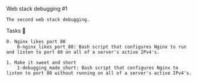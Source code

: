 Web stack debugging #1

    The second web stack debugging.

Tasks 📃

    0. Nginx likes port 80
        0-nginx_likes_port_80: Bash script that configures Nginx to run and listen to port 80 on all of a server's active IPv4's.

    1. Make it sweet and short
        1-debugging_made_short: Bash script that configures Nginx to listen to port 80 without running on all of a server's active IPv4's.

